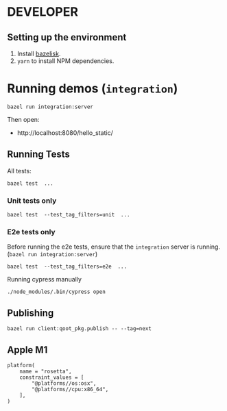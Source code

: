 # DEVELOPER

## Setting up the environment

1. Install [bazelisk](https://github.com/bazelbuild/bazelisk).
2. `yarn` to install NPM dependencies.

# Running demos (`integration`)

```
bazel run integration:server
```

Then open:

- http://localhost:8080/hello_static/

## Running Tests

All tests:

```
bazel test  ...
```

### Unit tests only

```
bazel test  --test_tag_filters=unit  ...
```

### E2e tests only

Before running the e2e tests, ensure that the `integration` server is running. (`bazel run integration:server`)

```
bazel test  --test_tag_filters=e2e  ...
```

Running cypress manually

```
./node_modules/.bin/cypress open
```

## Publishing

```
bazel run client:qoot_pkg.publish -- --tag=next
```

## Apple M1

```
platform(
    name = "rosetta",
    constraint_values = [
        "@platforms//os:osx",
        "@platforms//cpu:x86_64",
    ],
)
```
